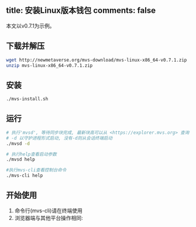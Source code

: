 title: 安装Linux版本钱包
comments: false
---

本文以v0.7.1为示例。

## 下载并解压
```bash
wget http://newmetaverse.org/mvs-download/mvs-linux-x86_64-v0.7.1.zip
unzip mvs-linux-x86_64-v0.7.1.zip
```

## 安装
```bash
./mvs-install.sh
```

## 运行
```bash
# 执行'mvsd', 等待同步块完成, 最新块高可以从 <https://explorer.mvs.org> 查询
# -d 以守护进程形式启动, 没有-d则从会话终端启动
./mvsd -d

# 执行help查看启动参数
./mvsd help

#执行mvs-cli查看控制台命令
./mvs-cli help
```

## 开始使用
1. 命令行(mvs-cli)请在终端使用
2. 浏览器端与其他平台操作相同:
